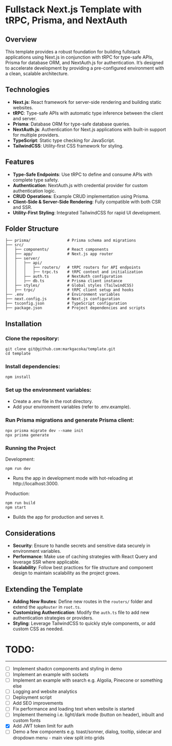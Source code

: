 # Fullstack Next.js Template with tRPC, Prisma, and NextAuth

## Overview
This template provides a robust foundation for building fullstack applications using Next.js in conjunction with tRPC for type-safe APIs, Prisma for database ORM, and NextAuth.js for authentication. It’s designed to accelerate development by providing a pre-configured environment with a clean, scalable architecture.

## Technologies
- **Next.js**: React framework for server-side rendering and building static websites.
- **tRPC**: Type-safe APIs with automatic type inference between the client and server.
- **Prisma**: Database ORM for type-safe database queries.
- **NextAuth.js**: Authentication for Next.js applications with built-in support for multiple providers.
- **TypeScript**: Static type checking for JavaScript.
- **TailwindCSS**: Utility-first CSS framework for styling.

## Features
- **Type-Safe Endpoints**: Use tRPC to define and consume APIs with complete type safety.
- **Authentication**: NextAuth.js with credential provider for custom authentication logic.
- **CRUD Operations**: Example CRUD implementation using Prisma.
- **Client-Side & Server-Side Rendering**: Fully compatible with both CSR and SSR.
- **Utility-First Styling**: Integrated TailwindCSS for rapid UI development.

## Folder Structure
```
├── prisma/                # Prisma schema and migrations
├── src/
│   ├── components/        # React components
│   ├── app/               # Next.js app router
│   ├── server/
│   │   ├── api/
│   │   │   ├── routers/   # tRPC routers for API endpoints
│   │   │   ├── trpc.ts    # tRPC context and initialization
│   │   ├── auth.ts        # NextAuth configuration
│   │   ├── db.ts          # Prisma client instance
│   ├── styles/            # Global styles (TailwindCSS)
│   ├── trpc/              # tRPC client setup and hooks
├── .env                   # Environment variables
├── next.config.js         # Next.js configuration
├── tsconfig.json          # TypeScript configuration
├── package.json           # Project dependencies and scripts
```

## Installation
### Clone the repository:

```
git clone git@github.com:markgacoka/template.git
cd template
```

### Install dependencies:
```
npm install
```

### Set up the environment variables:
- Create a .env file in the root directory.
- Add your environment variables (refer to .env.example).

### Run Prisma migrations and generate Prisma client:
```
npx prisma migrate dev --name init
npx prisma generate
```

### Running the Project
Development:
```
npm run dev
```
- Runs the app in development mode with hot-reloading at http://localhost:3000.

Production:
```
npm run build
npm start
```
- Builds the app for production and serves it.

## Considerations
- **Security**: Ensure to handle secrets and sensitive data securely in environment variables.
- **Performance**: Make use of caching strategies with React Query and leverage SSR where applicable.
- **Scalability**: Follow best practices for file structure and component design to maintain scalability as the project grows.

## Extending the Template
- **Adding New Routes**: Define new routes in the `routers/` folder and extend the `appRouter` in `root.ts`.
- **Customizing Authentication**: Modify the `auth.ts` file to add new authentication strategies or providers.
- **Styling**: Leverage TailwindCSS to quickly style components, or add custom CSS as needed.


# TODO:
-------
- [ ] Implement shadcn components and styling in demo
- [ ] Implement an example with sockets
- [ ] Implement an example with search e.g. Algolia, Pinecone or something else
- [ ] Logging and website analytics
- [ ] Deployment script
- [ ] Add SEO improvements
- [ ] Fix performance and loading text when website is started
- [ ] Implement themeing i.e. light/dark mode (button on header), inbuilt and custom fonts
- [x] Add JWT token limit for auth
- [ ] Demo a few components e.g. toast/sonner, dialog, tooltip, sidecar and dropdown menu - main view split into grids
